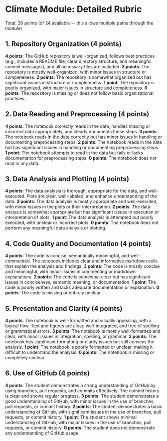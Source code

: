 # Climate Module: Detailed Rubric

Total: 20 points (of 24 available -- this allows multiple paths through the module)

## 1. Repository Organization (**4 points**)

**4 points**: The GitHub repository is well-organized, follows best practices (e.g., includes a README file, clear directory structure, and meaningful commit messages), and all necessary files are included.
**3 points**: The repository is mostly well-organized, with minor issues in structure or completeness.
**2 points**: The repository is somewhat organized but has significant issues in structure or completeness.
**1 point**: The repository is poorly organized, with major issues in structure and completeness.
**0 points**: The repository is missing or does not follow basic organizational practices.

## 2. Data Reading and Preprocessing (**4 points**)

**4 points**: The notebook correctly reads in the data, handles missing or incorrect data appropriately, and clearly documents these steps.
**3 points**: The notebook reads in the data correctly but has minor issues in handling or documenting preprocessing steps.
**2 points**: The notebook reads in the data but has significant issues in handling or documenting preprocessing steps.
**1 point**: The notebook attempts to read in the data but fails or lacks documentation for preprocessing steps.
**0 points**: The notebook does not read in any data.

## 3. Data Analysis and Plotting (**4 points**)

**4 points**: The data analysis is thorough, appropriate for the data, and well-executed. Plots are clear, well-labeled, and enhance understanding of the data.
**3 points**: The data analysis is mostly appropriate and well-executed, with minor issues in the plots or their interpretation.
**2 points**: The data analysis is somewhat appropriate but has significant issues in execution or interpretation of plots.
**1 point**: The data analysis is attempted but poorly executed, with unclear or incorrect plots.
**0 points**: The notebook does not perform any meaningful data analysis or plotting.

## 4. Code Quality and Documentation (**4 points**)

**4 points**: The code is concise, semantically meaningful, and well-commented. The notebook includes clear and informative markdown cells that explain the analysis and findings.
**3 points**: The code is mostly concise and meaningful, with minor issues in commenting or markdown explanations.
**2 points**: The code is somewhat clear but has significant issues in conciseness, semantic meaning, or documentation.
**1 point**: The code is poorly written and lacks adequate documentation or explanation.
**0 points**: The code is missing or entirely unclear.

## 5. Presentation and Clarity (**4 points**)

**4 points**: The notebook is well-formatted and visually appealing, with a logical flow. Text and figures are clear, well-integrated, and free of spelling or grammatical errors.
**3 points**: The notebook is mostly well-formatted and clear, with minor issues in integration, spelling, or grammar.
**2 points**: The notebook has significant formatting or clarity issues but still conveys the analysis.
**1 point**: The notebook is poorly formatted or unclear, making it difficult to understand the analysis.
**0 points**: The notebook is missing or completely unclear.

## 6. Use of GitHub (**4 points**)

**4 points**: The student demonstrates a strong understanding of GitHub by using branches, pull requests, and commits effectively. The commit history is clear and shows regular progress.
**3 points**: The student demonstrates a good understanding of GitHub, with minor issues in the use of branches, pull requests, or commit history.
**2 points**: The student demonstrates a basic understanding of GitHub, with significant issues in the use of branches, pull requests, or commit history.
**1 point**: The student shows minimal understanding of GitHub, with major issues in the use of branches, pull requests, or commit history.
**0 points**: The student does not demonstrate any understanding of GitHub usage.

